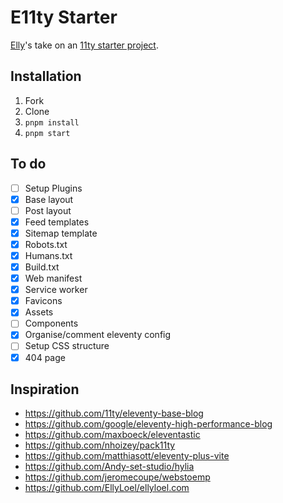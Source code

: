 # E11ty Starter

[Elly](https://ellyloel.com)'s take on an [11ty starter project](https://www.11ty.dev/docs/starter/).

## Installation

1. Fork
2. Clone
3. `pnpm install`
4. `pnpm start`

## To do

- [ ] Setup Plugins
- [x] Base layout
- [ ] Post layout
- [x] Feed templates
- [x] Sitemap template
- [x] Robots.txt
- [x] Humans.txt
- [x] Build.txt
- [x] Web manifest
- [x] Service worker
- [x] Favicons
- [x] Assets
- [ ] Components
- [x] Organise/comment eleventy config
- [ ] Setup CSS structure
- [x] 404 page

## Inspiration

- <https://github.com/11ty/eleventy-base-blog>
- <https://github.com/google/eleventy-high-performance-blog>
- <https://github.com/maxboeck/eleventastic>
- <https://github.com/nhoizey/pack11ty>
- <https://github.com/matthiasott/eleventy-plus-vite>
- <https://github.com/Andy-set-studio/hylia>
- <https://github.com/jeromecoupe/webstoemp>
- <https://github.com/EllyLoel/ellyloel.com>

